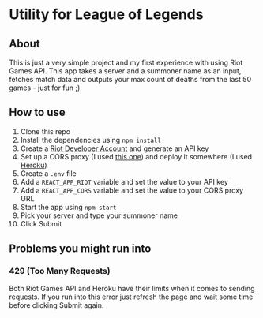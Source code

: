 # Utility for League of Legends

## About

This is just a very simple project and my first experience with using Riot Games API. This app takes a server and a summoner name as an input, fetches match data and outputs your max count of deaths from the last 50 games - just for fun ;)

## How to use

1. Clone this repo
2. Install the dependencies using `npm install`
3. Create a [Riot Developer Account](https://developer.riotgames.com/) and generate an API key
4. Set up a CORS proxy (I used [this one](https://github.com/Rob--W/cors-anywhere)) and deploy it somewhere (I used [Heroku](https://www.heroku.com/))
5. Create a `.env` file
6. Add a `REACT_APP_RIOT` variable and set the value to your API key
7. Add a `REACT_APP_CORS` variable and set the value to your CORS proxy URL
8. Start the app using `npm start`
9. Pick your server and type your summoner name
10. Click Submit

## Problems you might run into

### 429 (Too Many Requests)

Both Riot Games API and Heroku have their limits when it comes to sending requests. If you run into this error just refresh the page and wait some time before clicking Submit again.
